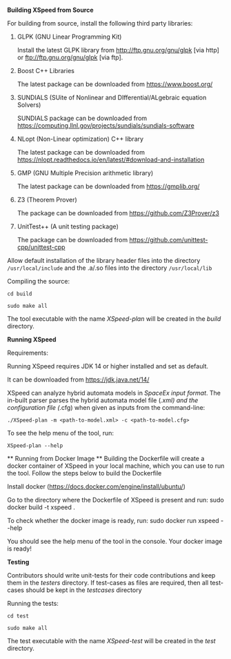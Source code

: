 **Building XSpeed from Source**

For building from source, install the following third party libraries:

1. GLPK (GNU Linear Programming Kit)

	Install the latest GLPK library from http://ftp.gnu.org/gnu/glpk [via http] or ftp://ftp.gnu.org/gnu/glpk [via ftp].

2. Boost C++ Libraries

	The latest package can be downloaded from https://www.boost.org/

3. SUNDIALS (SUite of Nonlinear and DIfferential/ALgebraic equation Solvers)

	SUNDIALS package can be downloaded from https://computing.llnl.gov/projects/sundials/sundials-software

4. NLopt (Non-Linear optimization) C++ library

	The latest package can be downloaded from https://nlopt.readthedocs.io/en/latest/#download-and-installation

5. GMP (GNU Multiple Precision arithmetic library)

    The latest package can be downloaded from https://gmplib.org/

6. Z3 (Theorem Prover)

    The package can be downloaded from https://github.com/Z3Prover/z3

7. UnitTest++ (A unit testing package)
	
	The package can be downloaded from https://github.com/unittest-cpp/unittest-cpp

Allow default installation of the library header files into the directory `/usr/local/include` and the .a/.so files into the directory `/usr/local/lib`

Compiling the source:

`cd build`

`sudo make all`

The tool executable with the name *XSpeed-plan* will be created in the *build* directory.

**Running XSpeed**

Requirements:

Running XSpeed requires JDK 14 or higher installed and set as default.

It can be downloaded from https://jdk.java.net/14/


XSpeed can analyze hybrid automata models in *SpaceEx input format*. The in-built parser
parses the hybrid automata model file (*.xml) and the configuration file (*.cfg) when given as inputs
from the command-line:

`./XSpeed-plan -m <path-to-model.xml> -c <path-to-model.cfg>`

To see the help menu of the tool, run:

`XSpeed-plan --help`

** Running from Docker Image **
Building the Dockerfile will create a docker container of
XSpeed in your local machine, which you can use to run the tool.
Follow the steps below to build the Dockerfile


Install docker (https://docs.docker.com/engine/install/ubuntu/)


Go to the directory where the Dockerfile of XSpeed is present and run:
sudo docker build -t xspeed .


To check whether the docker image is ready, run:
sudo docker run xspeed --help


You should see the help menu of the tool in the console. Your docker image is ready!

**Testing**

Contributors should write unit-tests for their code contributions and keep them in the *testers* directory.
If test-cases as files are required, then all test-cases should be kept in the *testcases* directory

Running the tests:

`cd test`

`sudo make all`

The test executable with the name *XSpeed-test* will be created in the *test* directory.
